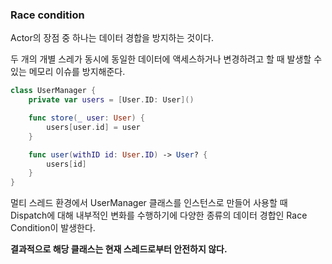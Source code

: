 ### Race condition

Actor의 장점 중 하나는 데이터 경합을 방지하는 것이다.

두 개의 개별 스레가 동시에 동일한 데이터에 액세스하거나 변경하려고 할 때 발생할 수 있는 메모리 이슈를 방지해준다.

```swift
class UserManager {
    private var users = [User.ID: User]()

    func store(_ user: User) {
        users[user.id] = user
    }

    func user(withID id: User.ID) -> User? {
        users[id]
    }
}
```

멀티 스레드 환경에서 UserManager 클래스를 인스턴스로 만들어 사용할 때 Dispatch에 대해 내부적인 변화를 수행하기에 다양한 종류의 데이터 경합인 Race Condition이 발생한다.

**결과적으로 해당 클래스는 현재 스레드로부터 안전하지 않다.**

